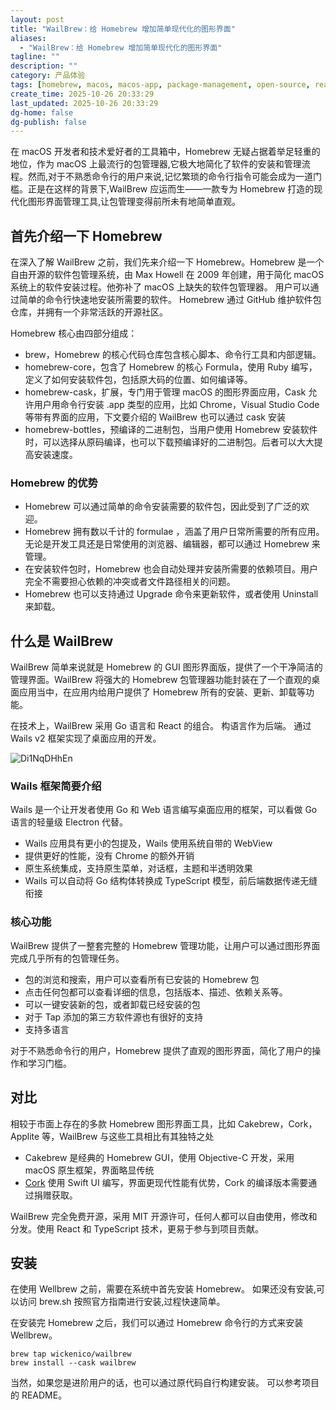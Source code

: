 ```yaml
---
layout: post
title: "WailBrew：给 Homebrew 增加简单现代化的图形界面"
aliases:
  - "WailBrew：给 Homebrew 增加简单现代化的图形界面"
tagline: ""
description: ""
category: 产品体验
tags: [homebrew, macos, macos-app, package-management, open-source, react]
create_time: 2025-10-26 20:33:29
last_updated: 2025-10-26 20:33:29
dg-home: false
dg-publish: false
---
```


在 macOS 开发者和技术爱好者的工具箱中，Homebrew 无疑占据着举足轻重的地位，作为 macOS 上最流行的包管理器,它极大地简化了软件的安装和管理流程。然而,对于不熟悉命令行的用户来说,记忆繁琐的命令行指令可能会成为一道门槛。正是在这样的背景下,WailBrew 应运而生——一款专为 Homebrew 打造的现代化图形界面管理工具,让包管理变得前所未有地简单直观。

## 首先介绍一下 Homebrew

在深入了解 WailBrew 之前，我们先来介绍一下 Homebrew。Homebrew 是一个自由开源的软件包管理系统，由 Max Howell 在 2009 年创建，用于简化 macOS 系统上的软件安装过程。他弥补了 macOS 上缺失的软件包管理器。 用户可以通过简单的命令行快速地安装所需要的软件。 Homebrew 通过 GitHub 维护软件包仓库，并拥有一个非常活跃的开源社区。

Homebrew 核心由四部分组成：

- brew，Homebrew 的核心代码仓库包含核心脚本、命令行工具和内部逻辑。
- homebrew-core，包含了 Homebrew 的核心 Formula，使用 Ruby 编写，定义了如何安装软件包，包括原大码的位置、如何编译等。
- homebrew-cask，扩展，专门用于管理 macOS 的图形界面应用，Cask 允许用户用命令行安装 .app 类型的应用，比如 Chrome，Visual Studio Code 等带有界面的应用，下文要介绍的 WailBrew 也可以通过 cask 安装
- homebrew-bottles，预编译的二进制包，当用户使用 Homebrew 安装软件时，可以选择从原码编译，也可以下载预编译好的二进制包。后者可以大大提高安装速度。

### Homebrew 的优势

- Homebrew 可以通过简单的命令安装需要的软件包，因此受到了广泛的欢迎。
- Homebrew 拥有数以千计的 formulae ，涵盖了用户日常所需要的所有应用。无论是开发工具还是日常使用的浏览器、编辑器，都可以通过 Homebrew 来管理。
- 在安装软件包时，Homebrew 也会自动处理并安装所需要的依赖项目。用户完全不需要担心依赖的冲突或者文件路径相关的问题。
- Homebrew 也可以支持通过 Upgrade 命令来更新软件，或者使用 Uninstall 来卸载。

## 什么是 WailBrew

WailBrew 简单来说就是 Homebrew 的 GUI 图形界面版，提供了一个干净简洁的管理界面。WailBrew 将强大的 Homebrew 包管理器功能封装在了一个直观的桌面应用当中，在应用内给用户提供了 Homebrew 所有的安装、更新、卸载等功能。

在技术上，WailBrew 采用 Go 语言和 React 的组合。 构语言作为后端。 通过 Wails v2 框架实现了桌面应用的开发。

![Di1NqDHhEn](https://pic.einverne.info/images/Di1NqDHhEn.png)

### Wails 框架简要介绍

Wails 是一个让开发者使用 Go 和 Web 语言编写桌面应用的框架，可以看做 Go 语言的轻量级 Electron 代替。

- Wails 应用具有更小的包提及，Wails 使用系统自带的 WebView
- 提供更好的性能，没有 Chrome 的额外开销
- 原生系统集成，支持原生菜单，对话框，主题和半透明效果
- Wails 可以自动将 Go 结构体转换成 TypeScript 模型，前后端数据传递无缝衔接

### 核心功能

WailBrew 提供了一整套完整的 Homebrew 管理功能，让用户可以通过图形界面完成几乎所有的包管理任务。

- 包的浏览和搜索，用户可以查看所有已安装的 Homebrew 包
- 点击任何包都可以查看详细的信息，包括版本、描述、依赖关系等。
- 可以一键安装新的包，或者卸载已经安装的包
- 对于 Tap 添加的第三方软件源也有很好的支持
- 支持多语言

对于不熟悉命令行的用户，Homebrew 提供了直观的图形界面，简化了用户的操作和学习门槛。

## 对比

相较于市面上存在的多款 Homebrew 图形界面工具，比如 Cakebrew，Cork，Applite 等，WailBrew 与这些工具相比有其独特之处

- Cakebrew 是经典的 Homebrew GUI，使用 Objective-C 开发，采用 macOS 原生框架，界面略显传统
- [Cork](https://corkmac.app/) 使用 Swift UI 编写，界面更现代性能有优势，Cork 的编译版本需要通过捐赠获取。

WailBrew 完全免费开源，采用 MIT 开源许可，任何人都可以自由使用，修改和分发。使用 React 和 TypeScript 技术，更易于参与到项目贡献。

## 安装

在使用 Wellbrew 之前，需要在系统中首先安装 Homebrew。 如果还没有安装,可以访问 brew.sh 按照官方指南进行安装,过程快速简单。

在安装完 Homebrew 之后，我们可以通过 Homebrew 命令行的方式来安装 Wellbrew。

```
brew tap wickenico/wailbrew
brew install --cask wailbrew
```

当然，如果您是进阶用户的话，也可以通过原代码自行构建安装。 可以参考项目的 README。

